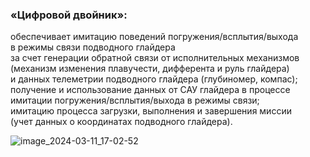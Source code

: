 ### «Цифровой двойник»:
обеспечивает имитацию поведений погружения/всплытия/выхода  
в режимы связи подводного глайдера  
за счет генерации обратной связи от исполнительных механизмов  
(механизм изменения плавучести, дифферента и руль глайдера)  
и данных телеметрии подводного глайдера (глубиномер, компас);  
получение и использование данных от САУ глайдера в процессе  
имитации погружения/всплытия/выхода в режимы связи;  
имитацию процесса загрузки, выполнения и завершения миссии  
(учет данных о координатах подводного глайдера).

![image_2024-03-11_17-02-52](https://github.com/Vsev0l0dZ/DigitalTwin/assets/98832327/d34d3b0f-7316-42ff-8f46-53196e96a307)
